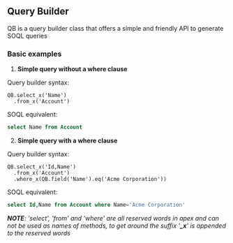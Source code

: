 ## Query Builder

QB is a query builder class that offers a simple and friendly API to generate SOQL queries

### Basic examples

1. **Simple query without a where clause**

  Query builder syntax:
  ```apex
  QB.select_x('Name')
    .from_x('Account')
  ```

  SOQL equivalent:
  ```sql
  select Name from Account
  ```


2. **Simple query with a where clause**

  Query builder syntax:
  ```apex
  QB.select_x('Id,Name')
    .from_x('Account')
    .where_x(QB.field('Name').eq('Acme Corporation'))
  ```

  SOQL equivalent:
  ```sql
  select Id,Name from Account where Name='Acme Corporation'
  ```




*__NOTE__: 'select', 'from' and 'where' are all reserved words in apex and can not be used as names of methods, to get around the suffix '__\_x__' is appended to the reserved words*
